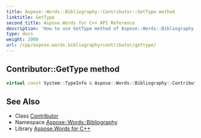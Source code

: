 ```yaml
---
title: Aspose::Words::Bibliography::Contributor::GetType method
linktitle: GetType
second_title: Aspose.Words for C++ API Reference
description: 'How to use GetType method of Aspose::Words::Bibliography::Contributor class in C++.'
type: docs
weight: 2000
url: /cpp/aspose.words.bibliography/contributor/gettype/
---
```

## Contributor::GetType method




```cpp
virtual const System::TypeInfo & Aspose::Words::Bibliography::Contributor::GetType() const override
```

## See Also

* Class [Contributor](../)
* Namespace [Aspose::Words::Bibliography](../../)
* Library [Aspose.Words for C++](../../../)
